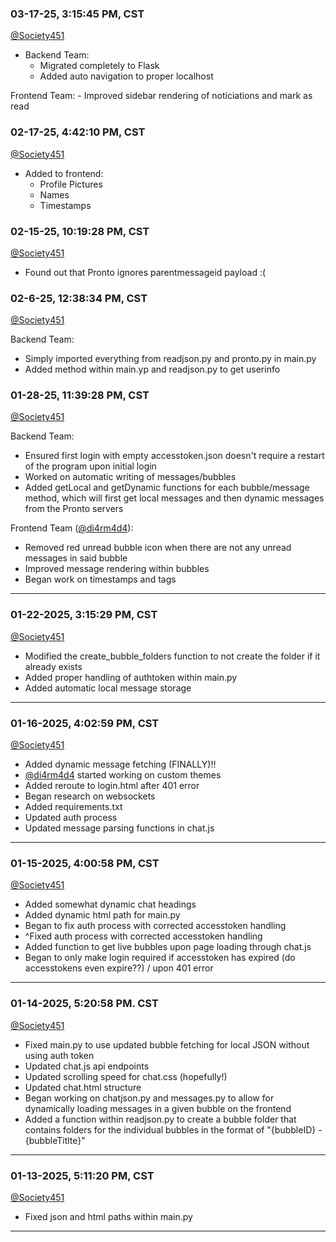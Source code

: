### 03-17-25, 3:15:45 PM, CST
[@Society451](https://github.com/Society451)

- Backend Team:
    - Migrated completely to Flask 
    - Added auto navigation to proper localhost

Frontend Team:
    - Improved sidebar rendering of noticiations and mark as read

### 02-17-25, 4:42:10 PM, CST
[@Society451](https://github.com/Society451)

- Added to frontend:
    - Profile Pictures
    - Names
    - Timestamps

### 02-15-25, 10:19:28 PM, CST
[@Society451](https://github.com/Society451)

- Found out that Pronto ignores parentmessageid payload :(

### 02-6-25, 12:38:34 PM, CST
[@Society451](https://github.com/Society451)

Backend Team:
- Simply imported everything from readjson.py and pronto.py in main.py
- Added method within main.yp and readjson.py to get userinfo

### 01-28-25, 11:39:28 PM, CST
[@Society451](https://github.com/Society451)

Backend Team:
- Ensured first login with empty accesstoken.json doesn't require a restart of the program upon initial login
- Worked on automatic writing of messages/bubbles
- Added getLocal and getDynamic functions for each bubble/message method, which will first get local messages and then dynamic messages from the Pronto servers

Frontend Team ([@di4rm4d4](https://github.com/di4rm4d4)):
- Removed red unread bubble icon when there are not any unread messages in said bubble
- Improved message rendering within bubbles
- Began work on timestamps and tags
----
### 01-22-2025, 3:15:29 PM, CST
[@Society451](https://github.com/Society451)

- Modified the create_bubble_folders function to not create the folder if it already exists
- Added proper handling of authtoken within main.py
- Added automatic local message storage
----
### 01-16-2025, 4:02:59 PM, CST
[@Society451](https://github.com/Society451)

- Added dynamic message fetching (FINALLY)!!
- [@di4rm4d4](https://github.com/di4rm4d4) started working on custom themes
- Added reroute to login.html after 401 error
- Began research on websockets
- Added requirements.txt
- Updated auth process
- Updated message parsing functions in chat.js
----
### 01-15-2025, 4:00:58 PM, CST
[@Society451](https://github.com/Society451)

- Added somewhat dynamic chat headings
- Added dynamic html path for main.py
- Began to fix auth process with corrected accesstoken handling
- ^Fixed auth process with corrected accesstoken handling
- Added function to get live bubbles upon page loading through chat.js
- Began to only make login required if accesstoken has expired (do accesstokens even expire??) / upon 401 error
----
### 01-14-2025, 5:20:58 PM. CST
[@Society451](https://github.com/Society451)

- Fixed main.py to use updated bubble fetching for local JSON without using auth token
- Updated chat.js api endpoints
- Updated scrolling speed for chat.css (hopefully!)
- Updated chat.html structure
- Began working on chatjson.py and messages.py to allow for dynamically loading messages in a given bubble on the frontend
- Added a function within readjson.py to create a bubble folder that contains folders for the individual bubbles in the format of "{bubbleID} - {bubbleTitlte}"
----
### 01-13-2025, 5:11:20 PM, CST
[@Society451](https://github.com/Society451)

- Fixed json and html paths within main.py
----

